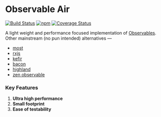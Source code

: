 # Observable Air

[![Build Status](https://travis-ci.org/tusharmath/rwc.svg?branch=master)](https://travis-ci.org/tusharmath/observable-air)
[![npm](https://img.shields.io/npm/v/observable-air.svg)](https://www.npmjs.com/package/observable-air)
[![Coverage Status](https://coveralls.io/repos/github/tusharmath/observable-air/badge.svg)](https://coveralls.io/github/tusharmath/observable-air)

A light weight and performance focused implementation of [Observables].
Other mainstream (no pun intended) alternatives —

[Observables]: https://github.com/tc39/proposal-observable

- [most]
- [rxjs]
- [kefir]
- [bacon]
- [highland]
- [zen observable]

[most]:           https://github.com/cujojs/most
[rxjs]:           https://github.com/ReactiveX/rxjs
[kefir]:          https://rpominov.github.io/kefir/
[bacon]:          https://baconjs.github.io/
[highland]:       http://highlandjs.org/
[zen observable]: https://github.com/zenparsing/zen-observable
 
 ### Key Features
 
  1. **Ultra high performance**  
  2. **Small footprint**
  3. **Ease of testability** 

